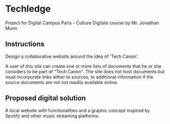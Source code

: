 # Techledge
Project for Digital Campus Paris - Culture Digitale course by Mr. Jonathan Munn


## Instructions
Design a collaborative website around the idea of 'Tech Canon'.

A user of this site can create one or more lists of documents that he or she considers to be part of "Tech Canon". 
The site does not host documents but must incorporate links either to sources, to additional information if the source documents are not
not readily available online.

## Proposed digital solution
A local website with functionalities and a graphic concept inspired by Spotify and other music streaming platforms.
